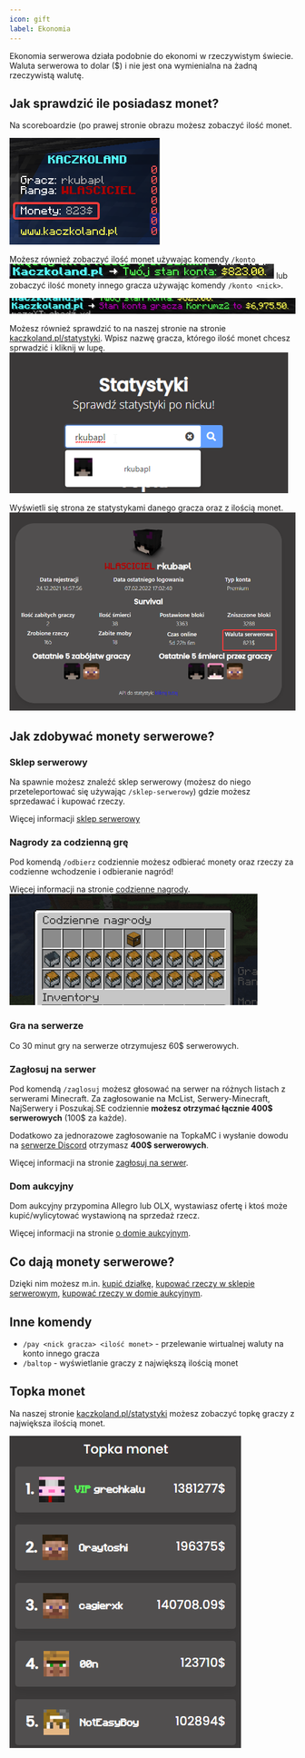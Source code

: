```yaml
---
icon: gift
label: Ekonomia
---
```

Ekonomia serwerowa działa podobnie do ekonomi w rzeczywistym świecie. Waluta 
serwerowa to dolar ($) i nie jest ona wymienialna na żadną rzeczywistą walutę.

## Jak sprawdzić ile posiadasz monet?
Na scoreboardzie (po prawej stronie obrazu możesz zobaczyć ilość monet.

![](../static/images/javaw_OBuOtrc4Tg.png)

Możesz również zobaczyć ilość monet używając komendy `/konto`
![](../static/images/javaw_fazUfRlNsX.png)
lub zobaczyć ilość monety innego gracza używając komendy `/konto <nick>`.

![](../static/images/javaw_jV9GL0SzRe.png)

Możesz również sprawdzić to na naszej stronie na stronie 
[kaczkoland.pl/statystyki](https://kaczkoland.pl/statystyki).
Wpisz nazwę gracza, którego ilość monet chcesz sprwadzić i kliknij w lupę.
![](../static/images/chrome_2KfcPiTrEQ.png)

Wyświetli się strona ze statystykami danego gracza oraz z ilością monet.
![](../static/images/chrome_3sB0ID60ZZ.png)
## Jak zdobywać monety serwerowe?
### Sklep serwerowy
Na spawnie możesz znaleźć sklep serwerowy (możesz do niego przeteleportować się 
używając `/sklep-serwerowy`) gdzie możesz sprzedawać i kupować rzeczy.

Więcej informacji [sklep serwerowy](/survival/sklep-serwerowy)
### Nagrody za codzienną grę
Pod komendą `/odbierz` codziennie możesz odbierać monety oraz rzeczy za codzienne 
wchodzenie i odbieranie nagród!

Więcej informacji na stronie [codzienne nagrody](/survival/codzienne-nagrody).
![](../static/images/javaw_cwhpWs3a5n.png)
### Gra na serwerze
Co 30 minut gry na serwerze otrzymujesz 60$ serwerowych.
### Zagłosuj na serwer
Pod komendą `/zaglosuj` możesz głosować na serwer na różnych listach z
serwerami Minecraft. Za zagłosowanie na McList, Serwery-Minecraft, NajSerwery
i Poszukaj.SE codziennie **możesz otrzymać łącznie 400$ serwerowych** (100$ za każde).

Dodatkowo za jednorazowe zagłosowanie na TopkaMC i wysłanie dowodu na 
[serwerze Discord](https://discord.kaczkoland.pl) otrzymasz **400$ serwerowych**.

Więcej informacji na stronie [zagłosuj na serwer](/survival/glosowanie).
### Dom aukcyjny
Dom aukcyjny przypomina Allegro lub OLX, wystawiasz ofertę i ktoś może kupić/wylicytować
wystawioną na sprzedaż rzecz.

Więcej informacji na stronie [o domie aukcyjnym](/survival/dom-aukcyjny).
## Co dają monety serwerowe?
Dzięki nim możesz m.in. [kupić działkę](/survival/dzialki), 
[kupować rzeczy w sklepie serwerowym](/survival/sklep-serwerowy), [kupować rzeczy
w domie aukcyjnym](/survival/dom-aukcyjny).

## Inne komendy
- `/pay <nick gracza> <ilość monet>` - przelewanie wirtualnej waluty na konto innego gracza
- `/baltop` - wyświetlanie graczy z największą ilością monet

## Topka monet
Na naszej stronie [kaczkoland.pl/statystyki](https://kaczkoland.pl/statystyki) możesz
zobaczyć topkę graczy z największa ilością monet.

![](../static/images/chrome_uUNyQ2UNUP.png)
